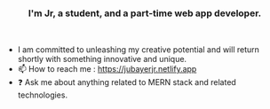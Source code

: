 ### <div align="center">I'm Jr, a student, and a part-time web app developer.</div> 
<br/>  
 
  
- I am committed to unleashing my creative potential and will return shortly with something innovative and unique.
- 📫 How to reach me : https://jubayerjr.netlify.app
- ❓ Ask me about anything related to MERN stack and related technologies.

<!---
jubayerjr203/jubayerjr203 কi special বক reওpositoনbnry জbecause ibbtnns `REAME.md` hu(হthiনsnহ hh হ jj nuufile) appears on yourম।bb GনitHhuuনb prমofilbbe.
You canক হclickn the Prevহiew link to take aজক loজokক at yourজ
--->


  

<br/>  
<br/>  
